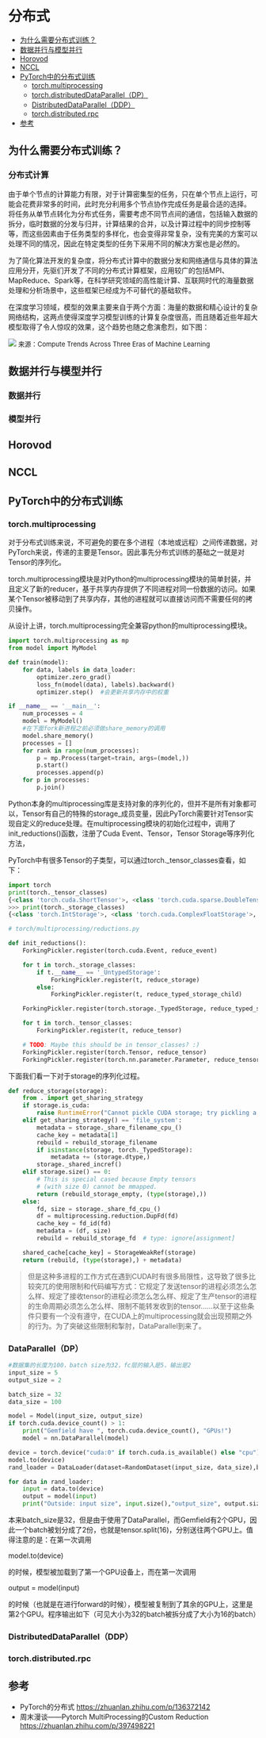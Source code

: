 # 分布式

- [为什么需要分布式训练？](#为什么需要分布式训练？)
- [数据并行与模型并行](#数据并行与模型并行)
- [Horovod](#Horovod)
- [NCCL](#NCCL)
- [PyTorch中的分布式训练](#PyTorch中的分布式训练)
    - [torch.multiprocessing](#torch.multiprocessing)
    - [torch.distributedDataParallel（DP）](#torch.distributedDataParallel（DP）)
    - [DistributedDataParallel（DDP）](#DistributedDataParallel（DDP）)
    - [torch.distributed.rpc](#torch.distributed.rpc)
- [参考](#参考)

## 为什么需要分布式训练？

### 分布式计算
由于单个节点的计算能力有限，对于计算密集型的任务，只在单个节点上运行，可能会花费非常多的时间，此时充分利用多个节点协作完成任务是最合适的选择。
将任务从单节点转化为分布式任务，需要考虑不同节点间的通信，包括输入数据的拆分，临时数据的分发与归并，计算结果的合并，以及计算过程中的同步控制等等，而这些因素由于任务类型的多样化，也会变得非常复杂，没有完美的方案可以处理不同的情况，因此在特定类型的任务下采用不同的解决方案也是必然的。

为了简化算法开发的复杂度，将分布式计算中的数据分发和网络通信与具体的算法应用分开，先驱们开发了不同的分布式计算框架，应用较广的包括MPI、MapReduce、Spark等，在科学研究领域的高性能计算、互联网时代的海量数据处理和分析场景中，这些框架已经成为不可替代的基础软件。

在深度学习领域，模型的效果主要来自于两个方面：海量的数据和精心设计的复杂网络结构，这两点使得深度学习模型训练的计算复杂度很高，而且随着近些年超大模型取得了令人惊叹的效果，这个趋势也随之愈演愈烈，如下图：

<img src='../images/big_model_trends.webp'/>
<font size=2 style='italic'>来源：Compute Trends Across Three Eras of Machine Learning</font>

## 数据并行与模型并行

### 数据并行

### 模型并行

## Horovod

## NCCL

## PyTorch中的分布式训练

### torch.multiprocessing

对于分布式训练来说，不可避免的要在多个进程（本地或远程）之间传递数据，对PyTorch来说，传递的主要是Tensor。因此事先分布式训练的基础之一就是对Tensor的序列化。

torch.multiprocessing模块是对Python的multiprocessing模块的简单封装，并且定义了新的reducer，基于共享内存提供了不同进程对同一份数据的访问。如果某个Tensor被移动到了共享内存，其他的进程就可以直接访问而不需要任何的拷贝操作。

从设计上讲，torch.multiprocessing完全兼容python的multiprocessing模块。

```Python
import torch.multiprocessing as mp
from model import MyModel

def train(model):
    for data, labels in data_loader:
        optimizer.zero_grad()
        loss_fn(model(data), labels).backward()
        optimizer.step()  #会更新共享内存中的权重

if __name__ == '__main__':
    num_processes = 4
    model = MyModel()
    #在下面fork新进程之前必须做share_memory的调用
    model.share_memory()
    processes = []
    for rank in range(num_processes):
        p = mp.Process(target=train, args=(model,))
        p.start()
        processes.append(p)
    for p in processes:
        p.join()
```

Python本身的multiprocessing库是支持对象的序列化的，但并不是所有对象都可以，Tensor有自己的特殊的storage_成员变量，因此PyTorch需要针对Tensor实现自定义的reduce处理。在multiprocessing模块的初始化过程中，调用了init_reductions()函数，注册了Cuda Event、Tensor，Tensor Storage等序列化方法，

PyTorch中有很多Tensor的子类型，可以通过torch._tensor_classes查看，如下：

```Python
import torch
print(torch._tensor_classes)
{<class 'torch.cuda.ShortTensor'>, <class 'torch.cuda.sparse.DoubleTensor'>, <class 'torch.cuda.sparse.ShortTensor'>, <class 'torch.BFloat16Tensor'>, <class 'torch.cuda.FloatTensor'>, <class 'torch.cuda.HalfTensor'>, <class 'torch.LongTensor'>, <class 'torch.sparse.CharTensor'>, <class 'torch.sparse.LongTensor'>, <class 'torch.cuda.sparse.ByteTensor'>, <class 'torch.cuda.sparse.IntTensor'>, <class 'torch.cuda.sparse.BFloat16Tensor'>, <class 'torch.sparse.IntTensor'>, <class 'torch.sparse.BFloat16Tensor'>, <class 'torch.cuda.sparse.FloatTensor'>, <class 'torch.cuda.sparse.HalfTensor'>, <class 'torch.cuda.ByteTensor'>, <class 'torch.cuda.IntTensor'>, <class 'torch.cuda.BoolTensor'>, <class 'torch.ShortTensor'>, <class 'torch.sparse.DoubleTensor'>, <class 'torch.sparse.ShortTensor'>, <class 'torch.cuda.sparse.CharTensor'>, <class 'torch.cuda.sparse.LongTensor'>, <class 'torch.cuda.CharTensor'>, <class 'torch.cuda.LongTensor'>, <class 'torch.cuda.BFloat16Tensor'>, <class 'torch.FloatTensor'>, <class 'torch.ByteTensor'>, <class 'torch.HalfTensor'>, <class 'torch.sparse.FloatTensor'>, <class 'torch.sparse.HalfTensor'>, <class 'torch.sparse.ByteTensor'>, <class 'torch.CharTensor'>, <class 'torch.DoubleTensor'>, <class 'torch.cuda.DoubleTensor'>, <class 'torch.IntTensor'>, <class 'torch.BoolTensor'>}
>>> print(torch._storage_classes)
{<class 'torch.IntStorage'>, <class 'torch.cuda.ComplexFloatStorage'>, <class 'torch.QUInt4x2Storage'>, <class 'torch.HalfStorage'>, <class 'torch.cuda.BFloat16Storage'>, <class 'torch.QInt8Storage'>, <class 'torch.cuda.HalfStorage'>, <class 'torch.ComplexFloatStorage'>, <class 'torch.cuda.ShortStorage'>, <class 'torch.FloatStorage'>, <class 'torch.BFloat16Storage'>, <class 'torch.cuda.LongStorage'>, <class 'torch.ByteStorage'>, <class 'torch.cuda.DoubleStorage'>, <class 'torch.ShortStorage'>, <class 'torch.LongStorage'>, <class 'torch.cuda.ComplexDoubleStorage'>, <class 'torch.QInt32Storage'>, <class 'torch.cuda.BoolStorage'>, <class 'torch.QUInt8Storage'>, <class 'torch.cuda.CharStorage'>, <class 'torch.cuda.ByteStorage'>, <class 'torch.ComplexDoubleStorage'>, <class 'torch.cuda.IntStorage'>, <class 'torch.DoubleStorage'>, <class 'torch.BoolStorage'>, <class 'torch.cuda.FloatStorage'>, <class 'torch.CharStorage'>}
```

```Python
# torch/multiprocessing/reductions.py

def init_reductions():
    ForkingPickler.register(torch.cuda.Event, reduce_event)

    for t in torch._storage_classes:
        if t.__name__ == '_UntypedStorage':
            ForkingPickler.register(t, reduce_storage)
        else:
            ForkingPickler.register(t, reduce_typed_storage_child)

    ForkingPickler.register(torch.storage._TypedStorage, reduce_typed_storage)

    for t in torch._tensor_classes:
        ForkingPickler.register(t, reduce_tensor)

    # TODO: Maybe this should be in tensor_classes? :)
    ForkingPickler.register(torch.Tensor, reduce_tensor)
    ForkingPickler.register(torch.nn.parameter.Parameter, reduce_tensor)
```

下面我们看一下对于storage的序列化过程。
```Python
def reduce_storage(storage):
    from . import get_sharing_strategy
    if storage.is_cuda:
        raise RuntimeError("Cannot pickle CUDA storage; try pickling a CUDA tensor instead")
    elif get_sharing_strategy() == 'file_system':
        metadata = storage._share_filename_cpu_()
        cache_key = metadata[1]
        rebuild = rebuild_storage_filename
        if isinstance(storage, torch._TypedStorage):
            metadata += (storage.dtype,)
        storage._shared_incref()
    elif storage.size() == 0:
        # This is special cased because Empty tensors
        # (with size 0) cannot be mmapped.
        return (rebuild_storage_empty, (type(storage),))
    else:
        fd, size = storage._share_fd_cpu_()
        df = multiprocessing.reduction.DupFd(fd)
        cache_key = fd_id(fd)
        metadata = (df, size)
        rebuild = rebuild_storage_fd  # type: ignore[assignment]

    shared_cache[cache_key] = StorageWeakRef(storage)
    return (rebuild, (type(storage),) + metadata)
```

> 但是这种多进程的工作方式在遇到CUDA时有很多局限性，这导致了很多比较突兀的使用限制和代码编写方式：它规定了发送tensor的进程必须怎么怎么样、规定了接收tensor的进程必须怎么怎么样、规定了生产tensor的进程的生命周期必须怎么怎么样、限制不能转发收到的tensor......以至于这些条件只要有一个没有遵守，在CUDA上的multiprocessing就会出现预期之外的行为。为了突破这些限制和掣肘，DataParallel到来了。


### DataParallel（DP）

```Python
#数据集的长度为100，batch size为32，fc层的输入是5，输出是2
input_size = 5
output_size = 2

batch_size = 32
data_size = 100

model = Model(input_size, output_size)
if torch.cuda.device_count() > 1:
    print("Gemfield have ", torch.cuda.device_count(), "GPUs!")
    model = nn.DataParallel(model)

device = torch.device("cuda:0" if torch.cuda.is_available() else "cpu")
model.to(device)
rand_loader = DataLoader(dataset=RandomDataset(input_size, data_size),batch_size=batch_size, shuffle=True)

for data in rand_loader:
    input = data.to(device)
    output = model(input)
    print("Outside: input size", input.size(),"output_size", output.size())
```
本来batch_size是32，但是由于使用了DataParallel，而Gemfield有2个GPU，因此一个batch被划分成了2份，也就是tensor.split(16)，分别送往两个GPU上。值得注意的是：在第一次调用

model.to(device)

的时候，模型被加载到了第一个GPU设备上，而在第一次调用

output = model(input)

的时候（也就是在进行forward的时候），模型被复制到了其余的GPU上，这里是第2个GPU。程序输出如下（可见大小为32的batch被拆分成了大小为16的batch）

### DistributedDataParallel（DDP）
### torch.distributed.rpc

## 参考
- PyTorch的分布式 https://zhuanlan.zhihu.com/p/136372142
- 周末漫谈——Pytorch MultiProcessing的Custom Reduction https://zhuanlan.zhihu.com/p/397498221

